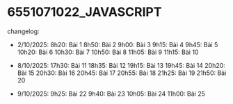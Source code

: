 # 6551071022_JAVASCRIPT

changelog:

- 2/10/2025:
8h20: Bài 1
8h50: Bài 2
9h00: Bài 3
9h15: Bài 4
9h45: Bài 5
10h20: Bài 6
10h30: Bài 7
10h50: Bài 8
11h05: Bài 9
11h15: Bài 10

- 8/10/2025:
17h30: Bài 11
18h35: Bài 12
19h15: Bài 13
19h45: Bài 14
20h20: Bài 15
20h30: Bài 16
20h45: Bài 17
20h55: Bài 18
21h25: Bài 19
21h50: Bài 20

- 9/10/2025:
9h25: Bài 22
9h40: Bài 23
10h05: Bài 24
11h00: Bài 25
